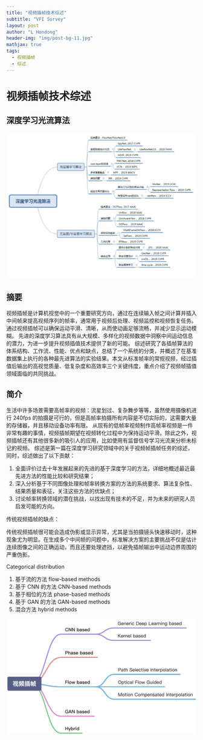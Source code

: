 ```yaml
---
title: "视频插帧技术综述"
subtitle: "VFI Survey"
layout: post
author: "L Hondong"
header-img: "img/post-bg-11.jpg"
mathjax: true
tags:
  - 视频插帧
  - 综述
---
```


# 视频插帧技术综述

## 深度学习光流算法

<div align=center><img src="../assets/深度学习光流算法-2022-01-11-22-58-25.png" alt="深度学习光流算法-2022-01-11-22-58-25" style="zoom:50%;" /></div>

## 摘要

视频插帧是计算机视觉中的一个重要研究方向，通过在连续输入帧之间计算并插入中间帧来提高视频序列的帧率，通常用于视频后处理、视频监控和视频恢复任务。通过视频插帧可以确保运动平滑、清晰，从而使动画足够流畅，并减少显示运动模糊。 先进的深度学习算法具有从大规模、多样化的视频数据中洞察中间运动信息的潜力，为进一步提升视频插值技术提供了新的可能。 综述研究了各插帧算法的体系结构、工作流、性能、优点和缺点，总结了一个系统的分类，并概述了在基准数据集上执行的各种最先进算法的实验结果。本文从标准帧率的常规视频，经过插值后输出的高视觉质量、低复杂度和高效率三个关键纬度，重点介绍了视频帧插值领域面临的共同挑战。

## 简介

生活中许多场景需要高帧率的视频：流星划过、复杂舞步等等，虽然使用摄像机进行 240fps 的拍摄是可行的，但是高帧率拍摄所有内容是不切实际的，这需要大量的存储器，并且移动设备功率有限。 从现有的低帧率视频制作高帧率视频是一件非常有趣的事情，视频插帧期望在视频转化过程中为保持运动平滑。除此之外，视频插帧还有其他很多新的吸引人的应用，比如使用有监督信号学习光流来分析未标记的视频。 综述是第一篇在深度学习研究领域中的关于视频帧插帧任务的综述，同时，综述做出了以下贡献：
1. 全面评价过去十年发展起来的先进的基于深度学习的方法，详细地概述最近最先进方法的性能比较和研究结果；
2. 深入分析基于不同图像处理和帧率转换方案的方法的系统要求、算法复杂性、结果质量和表征，关注这些方法的优缺点；
3. 讨论帧率转换领域的潜在挑战，以找出现有技术的不足，并为未来的研究人员启发可能的方向。

传统视频插帧的缺点：

传统视频插帧很可能会造成伪影或显示异常，尤其是当拍摄镜头快速移动时，这种现象尤为明显。在生成多个中间帧的问题中，标准解决方案的主要挑战不仅是估计连续图像之间的正确运动，而且还要处理遮挡，以避免插帧输出中运动边界周围的严重伪影。

Categorical distribution

1. 基于流的方法 flow-based methods
2. 基于 CNN 的方法 CNN-based methods
3. 基于相位的方法 phase-based methods
4. 基于 GAN 的方法 GAN-based methods
5. 混合方法 hybrid methods

<div align=center><img src="../assets/VFI_Survey-2022-01-11-23-01-06.png" alt="VFI_Survey-2022-01-11-23-01-06" style="zoom:50%;" /></div>
